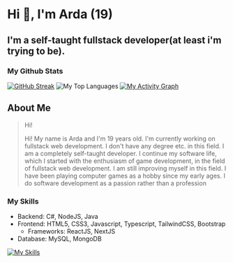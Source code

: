 # Hi 👋, I'm Arda (19)
## I'm a self-taught fullstack developer(at least i'm trying to be).
### My Github Stats
[![GitHub Streak](https://streak-stats.demolab.com?user=ardaetzz&theme=github-dark-blue&border_radius=20&date_format=M%20j%5B%2C%20Y%5D&mode=daily)](https://git.io/streak-stats)
![My Top Languages](https://github-readme-stats-git-masterrstaa-rickstaa.vercel.app/api/top-langs/?username=ardaetzz&layout=compact&theme=transparent&langs_count=6&hide_border=false&border_radius=20)
[![My Activity Graph](https://github-readme-activity-graph.vercel.app/graph?username=ardaetzz&theme=react-dark&custom_title=My%20Activity%20Graph%20📈)](https://github.com/ashutosh00710/github-readme-activity-graph)

## About Me
>Hi!
>
>Hi! My name is Arda and I'm 19 years old. I'm currently working on fullstack web development. I don't have any degree etc. in this field. I am a completely self-taught developer. I continue my software life, which I started with the enthusiasm of game development, in the field of fullstack web development. I am still improving myself in this field. I have been playing computer games as a hobby since my early ages. I do software development as a passion rather than a profession


### My Skills
- Backend: C#, NodeJS, Java
- Frontend: HTML5, CSS3, Javascript, Typescript, TailwindCSS, Bootstrap
  - Frameworks: ReactJS, NextJS
- Database: MySQL, MongoDB

[![My Skills](https://skillicons.dev/icons?i=cs,java,express,next,react,tailwind,bootstrap,html,css,js,ts,mysql,mongodb)](https://skillicons.dev)
